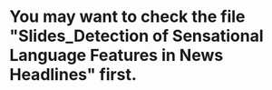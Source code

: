 # You may want to check the file "Slides_Detection of Sensational Language Features in News Headlines" first.
